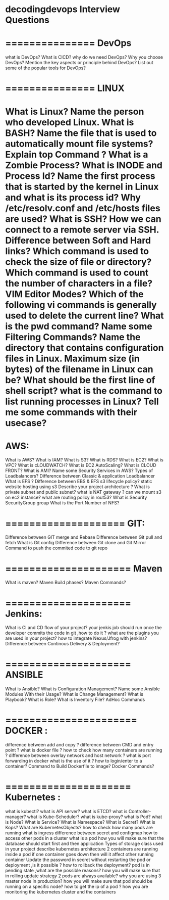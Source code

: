 # decodingdevops Interview Questions

===============
DevOps
===============
what is DevOps?
What is CICD?
why do we need DevOps?
Why you choose DevOps?
Mention the key aspects or principle behind DevOps?
List out some of the popular tools for DevOps?

===============
LINUX
===============
What is Linux?
Name the person who developed Linux.
What is BASH?
Name the file that is used to automatically mount file systems?
Explain top Command ?
What is a Zombie Process?
What is INODE and Process Id?
Name the first process that is started by the kernel in Linux and what is its process id?
Why /etc/resolv.conf and /etc/hosts files are used?
What is SSH? How we can connect to a remote server via SSH.
Difference between Soft and Hard links?
Which command is used to check the size of file or directory?
Which command is used to count the number of characters in a file?
VIM Editor Modes?
Which of the following vi commands is generally used to delete the current line?
What is the pwd command?
Name some Filtering Commands?
Name the directory that contains configuration files in Linux.
Maximum size (in bytes) of the filename in Linux can be?
What should be the first line of shell script?
what is the command to list running processes in Linux?
Tell me some commands with their usecase?
===================
AWS:
===================
What is AWS?
What is IAM?
What is S3?
What is RDS?
What is EC2?
What is VPC?
What is cLOUDWATCH?
What is EC2 AutoScaling?
What is CLOUD FRONT?
What is AMI?
Name some Security Services in AWS?
Types of Loadbalancers?
Difference between Classic & application Loadbalancer
What is EFS ?
Difference between EBS & EFS
s3 lifecycle policy?
static website hosting using s3
Describe your project architecture ?
What is private subnet and public subnet?
what is NAT gateway ? 
can we mount s3 on ec2 instance?
what are routing policy in rout53?
What is Security SecurityGroup group 
What is the Port Number of NFS?


==================== 
GIT:
====================
Difference between GIT merge and Rebase
Difference between Git pull and fetch
What is Git config 
Difference between Git clone and Git Mirror
Command to push the commited code to git repo

=====================
Maven
=====================
What is maven?
Maven Build phases?
Maven Commands?

=====================
Jenkins:
=====================
What is CI and CD flow of your project?
your jenkis job should run once the developer commits the code in git ,how to do it ?
what are the plugins you are used in your project?
how to integrate Nexus/Jfrog with jenkins?
Difference between Continous Delivery & Deployment?

=====================
ANSIBLE
=====================
What is Ansible?
What is Configuration Management?
Name some Ansible Modules With their Usage?
What is Change Management?
What is Playbook?
What is Role?
What is Inventory File?
AdHoc Commands

======================
DOCKER :
======================
difference between add and copy ?
difference between CMD and entry point ?
what is docker file ?
how to check how many containers are running ?
difference between  overlay network and host network ?
what is port forwarding in docker what is the use of it ? 
how to login/enter to a container? 
Command to Build Dockerfile to image?
Docker Commands?

=====================
Kubernetes :
=====================
what is kubectl?
what is API server?
what is ETCD?
what is Controller-manager?
what is Kube-Scheduler?
what is kube-proxy?
what is Pod?
what is Node?
What is Service?
What is Namespace?
What is Secret?
What is Kops?
What are KubernetesObjects?
how to check how many pods are running
what is ingress
difference between secret and configmap
how to access other pods in a cluster
what is a pod
how you will make sure that the database should start first and then application
Types of storage class used in your project
describe kubernetes architecture
2 containers are running inside a pod if one container goes down then will it affect other running container
Update the password in secret without restarting the pod or deployment ,is it possible ?
how to rollback the deployment?
pod is in pending state ,what are the possible reasons?
how you will make sure that in rolling update strategy 2 pods are always available?
why you are using 3 master node in production?
how you will make sure that pod should be running on a specific node?
how to get the ip of a pod ?
how you are monitoring the kubernetes cluster and the containers
